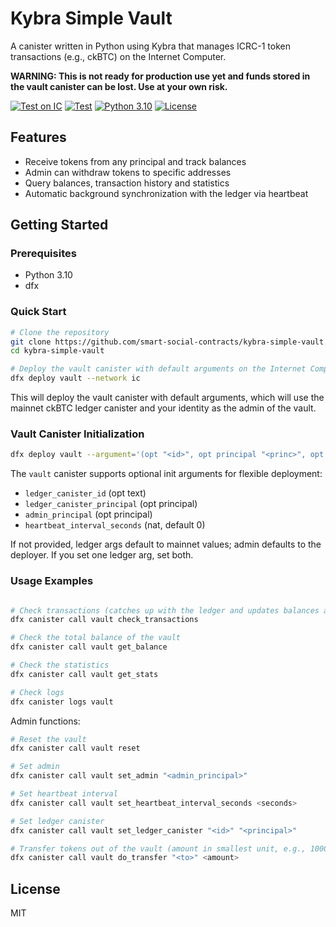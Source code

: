 # Kybra Simple Vault

A canister written in Python using Kybra that manages ICRC-1 token transactions (e.g., ckBTC) on the Internet Computer.

**WARNING: This is not ready for production use yet and funds stored in the vault canister can be lost. Use at your own risk.**

[![Test on IC](https://github.com/smart-social-contracts/kybra-simple-vault/actions/workflows/test_ic.yml/badge.svg)](https://github.com/smart-social-contracts/kybra-simple-vault/actions)
[![Test](https://github.com/smart-social-contracts/kybra-simple-vault/actions/workflows/test.yml/badge.svg)](https://github.com/smart-social-contracts/kybra-simple-vault/actions)
[![Python 3.10](https://img.shields.io/badge/python-3.10-blue.svg)](https://www.python.org/downloads/release/python-3107/)
[![License](https://img.shields.io/github/license/smart-social-contracts/kybra-simple-vault.svg)](https://github.com/smart-social-contracts/kybra-simple-vault/blob/main/LICENSE)

## Features

- Receive tokens from any principal and track balances
- Admin can withdraw tokens to specific addresses
- Query balances, transaction history and statistics
- Automatic background synchronization with the ledger via heartbeat

## Getting Started

### Prerequisites

- Python 3.10
- dfx

### Quick Start

```bash
# Clone the repository
git clone https://github.com/smart-social-contracts/kybra-simple-vault.git
cd kybra-simple-vault

# Deploy the vault canister with default arguments on the Internet Computer
dfx deploy vault --network ic
```

This will deploy the vault canister with default arguments, which will use the mainnet ckBTC ledger canister and your identity as the admin of the vault.


### Vault Canister Initialization

```bash
dfx deploy vault --argument='(opt "<id>", opt principal "<princ>", opt principal "<admin>", 0)'
```

The `vault` canister supports optional init arguments for flexible deployment:
- `ledger_canister_id` (opt text)
- `ledger_canister_principal` (opt principal)
- `admin_principal` (opt principal)
- `heartbeat_interval_seconds` (nat, default 0)

If not provided, ledger args default to mainnet values; admin defaults to the deployer. If you set one ledger arg, set both.


### Usage Examples

```bash

# Check transactions (catches up with the ledger and updates balances according to the transactions processed since the last check)
dfx canister call vault check_transactions

# Check the total balance of the vault
dfx canister call vault get_balance

# Check the statistics
dfx canister call vault get_stats

# Check logs
dfx canister logs vault
```

Admin functions:

```bash
# Reset the vault
dfx canister call vault reset

# Set admin
dfx canister call vault set_admin "<admin_principal>"

# Set heartbeat interval
dfx canister call vault set_heartbeat_interval_seconds <seconds>

# Set ledger canister
dfx canister call vault set_ledger_canister "<id>" "<principal>"

# Transfer tokens out of the vault (amount in smallest unit, e.g., 100000000 for 1 ckBTC)
dfx canister call vault do_transfer "<to>" <amount>
```

## License

MIT
